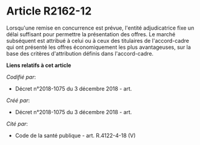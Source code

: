 # Article R2162-12

Lorsqu'une remise en concurrence est prévue, l'entité adjudicatrice fixe un délai suffisant pour permettre la présentation
des offres. Le marché subséquent est attribué à celui ou à ceux des titulaires de l'accord-cadre qui ont présenté les offres
économiquement les plus avantageuses, sur la base des critères d'attribution définis dans l'accord-cadre.

**Liens relatifs à cet article**

_Codifié par_:

  - Décret n°2018-1075 du 3 décembre 2018 - art.

_Créé par_:

  - Décret n°2018-1075 du 3 décembre 2018 - art.

_Cité par_:

  - Code de la santé publique - art. R.4122-4-18 (V)
